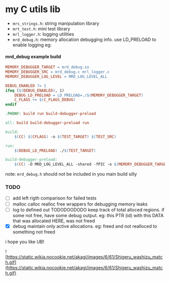 # my C utils lib

- `mrs_strings.h`: string manipulation library
- `mrt_test.h`: mini test library 
- `mrl_logger.h`: logging utilities 
- `mrd_debug.h`: memory allocation debugging info. use LD_PRELOAD to enable logging eg:


#### mrd_debug example build
```Makefile
MEMORY_DEBUGGER_TARGET = mrd_debug.so
MEMORY_DEBUGGER_SRC = mrd_debug.c mrl_logger.c
MEMORY_DEBUGGER_LOG_LEVEL = MRD_LOG_LEVEL_ALL

DEBUG_ENABLED ?= 1
ifeq ($(DEBUG_ENABLED), 1)
    DEBUG_LD_PRELOAD = LD_PRELOAD=./$(MEMORY_DEBUGGER_TARGET)
    C_FLAGS += $(C_FLAGS_DEBUG)
endif

.PHONY: build run build-debugger-preload

all: build build-debugger-preload run

build:
	$(CC) $(CFLAGS) -o $(TEST_TARGET) $(TEST_SRC)

run:
	$(DEBUG_LD_PRELOAD) ./$(TEST_TARGET)

build-debugger-preload:
	$(CC) -D MRD_LOG_LEVEL_ALL -shared -fPIC -o $(MEMORY_DEBUGGER_TARGET) $(MEMORY_DEBUGGER_SRC)
```
note: `mrd_debug.h` should not be included in you main build silly


### TODO
- [ ] add left rigth comparison for failed tests 
- [ ] malloc calloc realloc free wrappers for debugging memory leaks 
- [ ] log to defined out 
TODODOODODO keep track of total alloced regions. if some not free, have some debug output.
eg: this PTR (id) with this DATA that was allocated HERE, was not freed
- [x] debug maintain only active allocations. eg: freed and not realloced to something not freed

i hope you like UB!


![https://static.wikia.nocookie.net/akagi/images/6/61/Shigeru_washizu_match.gif](https://static.wikia.nocookie.net/akagi/images/6/61/Shigeru_washizu_match.gif)
